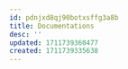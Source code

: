 ```yaml
---
id: pdnjxd8qj90botxsffg3a8b
title: Documentations
desc: ''
updated: 1711739360477
created: 1711739335638
---
```






